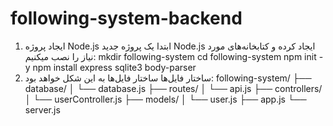 # following-system-backend
1. ایجاد پروژه Node.js
ابتدا یک پروژه جدید Node.js ایجاد کرده و کتابخانه‌های مورد نیاز را نصب میکنیم:
mkdir following-system
cd following-system
npm init -y
npm install express sqlite3 body-parser
2. ساختار فایل‌ها
ساختار فایل‌ها به این شکل خواهد بود:
following-system/
├── database/
│   └── database.js
├── routes/
│   └── api.js
├── controllers/
│   └── userController.js
├── models/
│   └── user.js
├── app.js
└── server.js




